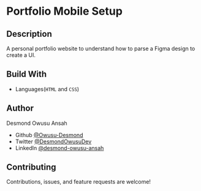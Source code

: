 # Portfolio Mobile Setup

## Description

A personal portfolio website to understand how to parse a Figma design to create a UI.


## Build With

- Languages(`HTML` and `CSS`)

## Author 
Desmond Owusu Ansah
- Github [@Owusu-Desmond](https://github.com/Owusu-Desmond)
- Twitter [@DesmondOwusuDev](https://twitter.com/DesmondOwusuDev)
- LinkedIn [@desmond-owusu-ansah](https://www.linkedin.com/in/desmond-owusu-ansah-09274a223/)

##  Contributing
Contributions, issues, and feature requests are welcome!
